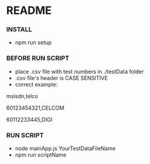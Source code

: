 # README #

### INSTALL ###

* npm run setup

### BEFORE RUN SCRIPT ###

* place .csv file with test numbers in ./testData folder
* .csv file's header is CASE SENSITIVE
* correct example:

msisdn,telco

60123454321,CELCOM

60112233445,DIGI

### RUN SCRIPT ###

* node mainApp.js YourTestDataFileName
* npm run scriptName